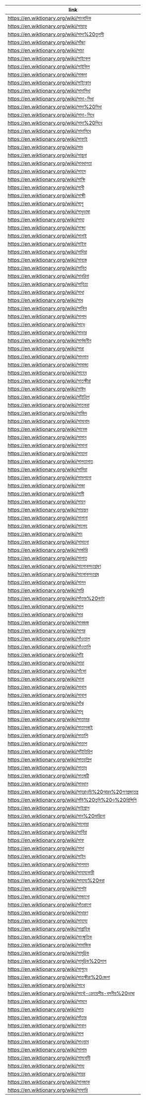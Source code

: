 |link|
|----|
|https://en.wiktionary.org/wiki/সাংবাদিক|
|https://en.wiktionary.org/wiki/সায়াহ্ন|
|https://en.wiktionary.org/wiki/সাদা%20তুলসী|
|https://en.wiktionary.org/wiki/সাঁচ্চা|
|https://en.wiktionary.org/wiki/সাচা|
|https://en.wiktionary.org/wiki/সাইকেল|
|https://en.wiktionary.org/wiki/সাইকিল|
|https://en.wiktionary.org/wiki/সাজদা|
|https://en.wiktionary.org/wiki/সাইক্লোন|
|https://en.wiktionary.org/wiki/সাদাসিধা|
|https://en.wiktionary.org/wiki/সাদা-সিধা|
|https://en.wiktionary.org/wiki/সাদা%20সিধা|
|https://en.wiktionary.org/wiki/সাদা-সিধে|
|https://en.wiktionary.org/wiki/সাদা%20সিধে|
|https://en.wiktionary.org/wiki/সাদাসিধে|
|https://en.wiktionary.org/wiki/সাহ্নাই|
|https://en.wiktionary.org/wiki/সাদ|
|https://en.wiktionary.org/wiki/সান্ত্বনা|
|https://en.wiktionary.org/wiki/সাবধানতা|
|https://en.wiktionary.org/wiki/সাহস|
|https://en.wiktionary.org/wiki/সাক্ষি|
|https://en.wiktionary.org/wiki/সাখী|
|https://en.wiktionary.org/wiki/সাক্ষী|
|https://en.wiktionary.org/wiki/সাগু|
|https://en.wiktionary.org/wiki/সাধুভাষা|
|https://en.wiktionary.org/wiki/সাহা|
|https://en.wiktionary.org/wiki/সাক্ষ্য|
|https://en.wiktionary.org/wiki/সানাই|
|https://en.wiktionary.org/wiki/সাইফ|
|https://en.wiktionary.org/wiki/সাদিয়া|
|https://en.wiktionary.org/wiki/সাব্যস্ত|
|https://en.wiktionary.org/wiki/সাবিত|
|https://en.wiktionary.org/wiki/সাবরিনা|
|https://en.wiktionary.org/wiki/সাহিত্য|
|https://en.wiktionary.org/wiki/সাধা|
|https://en.wiktionary.org/wiki/সাধ|
|https://en.wiktionary.org/wiki/সাকিব|
|https://en.wiktionary.org/wiki/সালাদ|
|https://en.wiktionary.org/wiki/সাড়ে|
|https://en.wiktionary.org/wiki/সাভার|
|https://en.wiktionary.org/wiki/সার্বজনীন|
|https://en.wiktionary.org/wiki/সারা|
|https://en.wiktionary.org/wiki/সাদমান|
|https://en.wiktionary.org/wiki/সাম্রাজ্য|
|https://en.wiktionary.org/wiki/সাহেব|
|https://en.wiktionary.org/wiki/সাতক্ষীরা|
|https://en.wiktionary.org/wiki/সাঈদ|
|https://en.wiktionary.org/wiki/সাঁইত্রিশ|
|https://en.wiktionary.org/wiki/সাতকরা|
|https://en.wiktionary.org/wiki/সাজিদ|
|https://en.wiktionary.org/wiki/সাম্যবাদ|
|https://en.wiktionary.org/wiki/সাবেক|
|https://en.wiktionary.org/wiki/সামান|
|https://en.wiktionary.org/wiki/সামানা|
|https://en.wiktionary.org/wiki/সাহানা|
|https://en.wiktionary.org/wiki/সালতানাত|
|https://en.wiktionary.org/wiki/সামিয়া|
|https://en.wiktionary.org/wiki/সামলানো|
|https://en.wiktionary.org/wiki/সাজা|
|https://en.wiktionary.org/wiki/সামী|
|https://en.wiktionary.org/wiki/সায়ন|
|https://en.wiktionary.org/wiki/সায়ন্তন|
|https://en.wiktionary.org/wiki/সালানা|
|https://en.wiktionary.org/wiki/সালেহ|
|https://en.wiktionary.org/wiki/সাং|
|https://en.wiktionary.org/wiki/সামানো|
|https://en.wiktionary.org/wiki/সার্জারি|
|https://en.wiktionary.org/wiki/সালাত|
|https://en.wiktionary.org/wiki/সালোকসংশ্লেষণ|
|https://en.wiktionary.org/wiki/সালোকসংশ্লেষ|
|https://en.wiktionary.org/wiki/সালন|
|https://en.wiktionary.org/wiki/সারি|
|https://en.wiktionary.org/wiki/সাঁতার%20কাটা|
|https://en.wiktionary.org/wiki/সাল|
|https://en.wiktionary.org/wiki/সার|
|https://en.wiktionary.org/wiki/সাবজজ|
|https://en.wiktionary.org/wiki/সাগর|
|https://en.wiktionary.org/wiki/সাঁওতাল|
|https://en.wiktionary.org/wiki/সাঁওতালি|
|https://en.wiktionary.org/wiki/সাঁই|
|https://en.wiktionary.org/wiki/সায়া|
|https://en.wiktionary.org/wiki/সাঁকো|
|https://en.wiktionary.org/wiki/সানা|
|https://en.wiktionary.org/wiki/সাবাস|
|https://en.wiktionary.org/wiki/সাবাশ|
|https://en.wiktionary.org/wiki/সাঁঝ|
|https://en.wiktionary.org/wiki/সাধু|
|https://en.wiktionary.org/wiki/সাতাত্তর|
|https://en.wiktionary.org/wiki/সাতানব্বই|
|https://en.wiktionary.org/wiki/সাতাশি|
|https://en.wiktionary.org/wiki/সাতাশ|
|https://en.wiktionary.org/wiki/সাঁইতিরিশ|
|https://en.wiktionary.org/wiki/সাতচল্লিশ|
|https://en.wiktionary.org/wiki/সাতান্ন|
|https://en.wiktionary.org/wiki/সাতষট্টি|
|https://en.wiktionary.org/wiki/সাবধান|
|https://en.wiktionary.org/wiki/সাহরাওয়ি%20আরব%20গণপ্রজাতন্ত্র|
|https://en.wiktionary.org/wiki/সাঁউ%20তুমি%20ও%20প্রিন্সিপি|
|https://en.wiktionary.org/wiki/সাইপ্রাস|
|https://en.wiktionary.org/wiki/সান%20মারিনো|
|https://en.wiktionary.org/wiki/সামোয়া|
|https://en.wiktionary.org/wiki/সার্বিয়া|
|https://en.wiktionary.org/wiki/সাফ|
|https://en.wiktionary.org/wiki/সাদা|
|https://en.wiktionary.org/wiki/সাইদ|
|https://en.wiktionary.org/wiki/সালমান|
|https://en.wiktionary.org/wiki/সাহায্যকারী|
|https://en.wiktionary.org/wiki/সাহায্য%20করা|
|https://en.wiktionary.org/wiki/সাপটা|
|https://en.wiktionary.org/wiki/সাজানো|
|https://en.wiktionary.org/wiki/সাঁতরানো|
|https://en.wiktionary.org/wiki/সাধারণ|
|https://en.wiktionary.org/wiki/সাহায্য|
|https://en.wiktionary.org/wiki/সাপ্তাহিক|
|https://en.wiktionary.org/wiki/সাংস্কৃতিক|
|https://en.wiktionary.org/wiki/সামাজিক|
|https://en.wiktionary.org/wiki/সামুদ্রিক|
|https://en.wiktionary.org/wiki/সামুদ্রিক%20সাপ|
|https://en.wiktionary.org/wiki/সাপুড়ে|
|https://en.wiktionary.org/wiki/সাতক্ষীরা%20জেলা|
|https://en.wiktionary.org/wiki/সাথে|
|https://en.wiktionary.org/wiki/সার্বো-ক্রোয়েশীয়-বসনীয়%20ভাষা|
|https://en.wiktionary.org/wiki/সামনে|
|https://en.wiktionary.org/wiki/সাত|
|https://en.wiktionary.org/wiki/সাঁতার|
|https://en.wiktionary.org/wiki/সাবান|
|https://en.wiktionary.org/wiki/সাপ|
|https://en.wiktionary.org/wiki/সাওয়াব|
|https://en.wiktionary.org/wiki/সালাম|
|https://en.wiktionary.org/wiki/সাম্যবাদী|
|https://en.wiktionary.org/wiki/সাম্য|
|https://en.wiktionary.org/wiki/সায়র|
|https://en.wiktionary.org/wiki/সানজাক|
|https://en.wiktionary.org/wiki/সাফারি|
